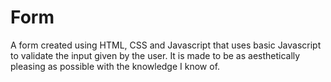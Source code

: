 # Form
A form created using HTML, CSS and Javascript that uses basic Javascript to validate the input given by the user.
It is made to be as aesthetically pleasing as possible with the knowledge I know of.
